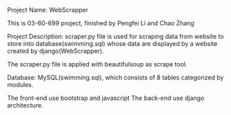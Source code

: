 Project Name: WebScrapper

This is 03-60-699 project, finished by Pengfei Li and Chao Zhang

Project Description: scraper.py file is used for scraping data from website to store into database(swimming.sql) whose data are displayed by a website created by django(WebScrapper).

The scraper.py file is applied with beautifulsoup as scrape tool.

Database: MySQL(swimming.sql), which consists of 8 tables categorized by modules.

The front-end use bootstrap and javascript
The back-end use django architecture.
